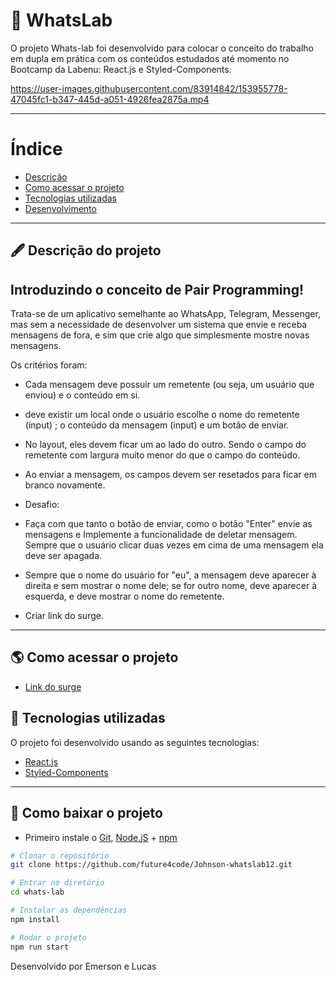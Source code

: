 # 💬 WhatsLab

O projeto Whats-lab foi desenvolvido para colocar o conceito do trabalho em dupla em prática com os conteúdos estudados até momento no Bootcamp da Labenu: React.js e Styled-Components.

https://user-images.githubusercontent.com/83914842/153955778-47045fc1-b347-445d-a051-4926fea2875a.mp4

---

# Índice

- [Descrição](#-descrição-do-projeto)
- [Como acessar o projeto](#-como-acessar-o-projeto)
- [Tecnologias utilizadas](#-tecnologias-utilizadas)
- [Desenvolvimento](#-desenvolvimento)

---

## 🖋 Descrição do projeto

## Introduzindo o conceito de Pair Programming!

Trata-se de um aplicativo semelhante ao WhatsApp, Telegram, Messenger, mas sem a necessidade de desenvolver um sistema que envie e receba mensagens de fora, e sim que crie algo que simplesmente mostre novas mensagens.

Os critérios foram:
- Cada mensagem deve possuir um remetente (ou seja, um usuário que enviou) e o conteúdo em si.
- deve existir um local onde o usuário escolhe o nome do remetente (input) ; o conteúdo da mensagem (input) e um botão de enviar.
- No layout, eles devem ficar um ao lado do outro. Sendo o campo do remetente com largura muito menor do que o campo do conteúdo.
- Ao enviar a mensagem, os campos devem ser resetados para ficar em branco novamente.

- Desafio: 
- Faça com que tanto o botão de enviar, como o botão "Enter" envie as mensagens e Implemente a funcionalidade de deletar mensagem. Sempre que o usuário clicar duas vezes em cima de uma mensagem ela deve ser apagada.
- Sempre que o nome do usuário for "eu", a mensagem deve aparecer à direita e sem mostrar o nome dele; se for outro nome, deve aparecer à esquerda, e deve mostrar o nome do remetente.
- Criar link do surge.


---

## 🌎 Como acessar o projeto

- [Link do surge](https://far-flung-quilt.surge.sh/)


## 🚀 Tecnologias utilizadas

O projeto foi desenvolvido usando as seguintes tecnologias:

- [React.js](https://pt-br.reactjs.org/docs/getting-started.html)
- [Styled-Components](https://styled-components.com/docs)

---

## 💾 Como baixar o projeto

- Primeiro instale o [Git](https://git-scm.com/), [Node.jS](https://nodejs.org/pt-br/download/) + [npm](https://www.npmjs.com/get-npm)
```bash
# Clonar o repositório
git clone https://github.com/future4code/Johnson-whatslab12.git

# Entrar no diretório
cd whats-lab

# Instalar as dependências
npm install

# Rodar o projeto
npm run start
```
Desenvolvido por Emerson e Lucas
